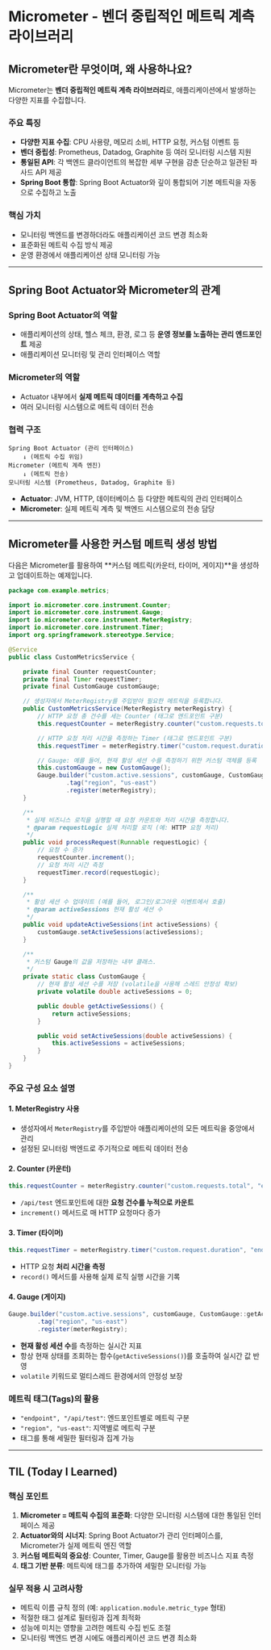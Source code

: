 # Micrometer - 벤더 중립적인 메트릭 계측 라이브러리

## Micrometer란 무엇이며, 왜 사용하나요?

Micrometer는 **벤더 중립적인 메트릭 계측 라이브러리**로, 애플리케이션에서 발생하는 다양한 지표를 수집합니다.

### 주요 특징
- **다양한 지표 수집**: CPU 사용량, 메모리 소비, HTTP 요청, 커스텀 이벤트 등
- **벤더 중립성**: Prometheus, Datadog, Graphite 등 여러 모니터링 시스템 지원
- **통일된 API**: 각 백엔드 클라이언트의 복잡한 세부 구현을 감춘 단순하고 일관된 파사드 API 제공
- **Spring Boot 통합**: Spring Boot Actuator와 깊이 통합되어 기본 메트릭을 자동으로 수집하고 노출

### 핵심 가치
- 모니터링 백엔드를 변경하더라도 애플리케이션 코드 변경 최소화
- 표준화된 메트릭 수집 방식 제공
- 운영 환경에서 애플리케이션 상태 모니터링 가능

---

## Spring Boot Actuator와 Micrometer의 관계

### Spring Boot Actuator의 역할
- 애플리케이션의 상태, 헬스 체크, 환경, 로그 등 **운영 정보를 노출하는 관리 엔드포인트** 제공
- 애플리케이션 모니터링 및 관리 인터페이스 역할

### Micrometer의 역할
- Actuator 내부에서 **실제 메트릭 데이터를 계측하고 수집**
- 여러 모니터링 시스템으로 메트릭 데이터 전송

### 협력 구조
```
Spring Boot Actuator (관리 인터페이스)
    ↓ (메트릭 수집 위임)
Micrometer (메트릭 계측 엔진)
    ↓ (메트릭 전송)
모니터링 시스템 (Prometheus, Datadog, Graphite 등)
```

- **Actuator**: JVM, HTTP, 데이터베이스 등 다양한 메트릭의 관리 인터페이스
- **Micrometer**: 실제 메트릭 계측 및 백엔드 시스템으로의 전송 담당

---

## Micrometer를 사용한 커스텀 메트릭 생성 방법

다음은 Micrometer를 활용하여 **커스텀 메트릭(카운터, 타이머, 게이지)**을 생성하고 업데이트하는 예제입니다.

```java
package com.example.metrics;

import io.micrometer.core.instrument.Counter;
import io.micrometer.core.instrument.Gauge;
import io.micrometer.core.instrument.MeterRegistry;
import io.micrometer.core.instrument.Timer;
import org.springframework.stereotype.Service;

@Service
public class CustomMetricsService {

    private final Counter requestCounter;
    private final Timer requestTimer;
    private final CustomGauge customGauge;

    // 생성자에서 MeterRegistry를 주입받아 필요한 메트릭을 등록합니다.
    public CustomMetricsService(MeterRegistry meterRegistry) {
        // HTTP 요청 총 건수를 세는 Counter (태그로 엔드포인트 구분)
        this.requestCounter = meterRegistry.counter("custom.requests.total", "endpoint", "/api/test");

        // HTTP 요청 처리 시간을 측정하는 Timer (태그로 엔드포인트 구분)
        this.requestTimer = meterRegistry.timer("custom.request.duration", "endpoint", "/api/test");

        // Gauge: 예를 들어, 현재 활성 세션 수를 측정하기 위한 커스텀 객체를 등록
        this.customGauge = new CustomGauge();
        Gauge.builder("custom.active.sessions", customGauge, CustomGauge::getActiveSessions)
                .tag("region", "us-east")
                .register(meterRegistry);
    }

    /**
     * 실제 비즈니스 로직을 실행할 때 요청 카운트와 처리 시간을 측정합니다.
     * @param requestLogic 실제 처리할 로직 (예: HTTP 요청 처리)
     */
    public void processRequest(Runnable requestLogic) {
        // 요청 수 증가
        requestCounter.increment();
        // 요청 처리 시간 측정
        requestTimer.record(requestLogic);
    }

    /**
     * 활성 세션 수 업데이트 (예를 들어, 로그인/로그아웃 이벤트에서 호출)
     * @param activeSessions 현재 활성 세션 수
     */
    public void updateActiveSessions(int activeSessions) {
        customGauge.setActiveSessions(activeSessions);
    }

    /**
     * 커스텀 Gauge의 값을 저장하는 내부 클래스.
     */
    private static class CustomGauge {
        // 현재 활성 세션 수를 저장 (volatile을 사용해 스레드 안정성 확보)
        private volatile double activeSessions = 0;

        public double getActiveSessions() {
            return activeSessions;
        }

        public void setActiveSessions(double activeSessions) {
            this.activeSessions = activeSessions;
        }
    }
}
```

### 주요 구성 요소 설명

#### 1. MeterRegistry 사용
- 생성자에서 `MeterRegistry`를 주입받아 애플리케이션의 모든 메트릭을 중앙에서 관리
- 설정된 모니터링 백엔드로 주기적으로 메트릭 데이터 전송

#### 2. Counter (카운터)
```java
this.requestCounter = meterRegistry.counter("custom.requests.total", "endpoint", "/api/test");
```
- `/api/test` 엔드포인트에 대한 **요청 건수를 누적으로 카운트**
- `increment()` 메서드로 매 HTTP 요청마다 증가

#### 3. Timer (타이머)
```java
this.requestTimer = meterRegistry.timer("custom.request.duration", "endpoint", "/api/test");
```
- HTTP 요청 **처리 시간을 측정**
- `record()` 메서드를 사용해 실제 로직 실행 시간을 기록

#### 4. Gauge (게이지)
```java
Gauge.builder("custom.active.sessions", customGauge, CustomGauge::getActiveSessions)
        .tag("region", "us-east")
        .register(meterRegistry);
```
- **현재 활성 세션 수**를 측정하는 실시간 지표
- 항상 현재 상태를 조회하는 함수(`getActiveSessions()`)를 호출하여 실시간 값 반영
- `volatile` 키워드로 멀티스레드 환경에서의 안정성 보장

### 메트릭 태그(Tags)의 활용
- `"endpoint", "/api/test"`: 엔드포인트별로 메트릭 구분
- `"region", "us-east"`: 지역별로 메트릭 구분
- 태그를 통해 세밀한 필터링과 집계 가능

---

## TIL (Today I Learned)

### 핵심 포인트
1. **Micrometer = 메트릭 수집의 표준화**: 다양한 모니터링 시스템에 대한 통일된 인터페이스 제공
2. **Actuator와의 시너지**: Spring Boot Actuator가 관리 인터페이스를, Micrometer가 실제 메트릭 엔진 역할
3. **커스텀 메트릭의 중요성**: Counter, Timer, Gauge를 활용한 비즈니스 지표 측정
4. **태그 기반 분류**: 메트릭에 태그를 추가하여 세밀한 모니터링 가능

### 실무 적용 시 고려사항
- 메트릭 이름 규칙 정의 (예: `application.module.metric_type` 형태)
- 적절한 태그 설계로 필터링과 집계 최적화
- 성능에 미치는 영향을 고려한 메트릭 수집 빈도 조절
- 모니터링 백엔드 변경 시에도 애플리케이션 코드 변경 최소화